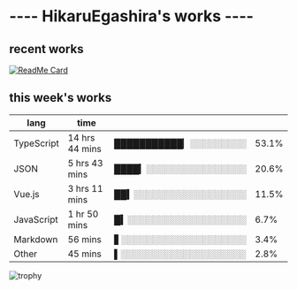 # ---- HikaruEgashira's works ----

## recent works

[![ReadMe Card](https://github-readme-stats.vercel.app/api/pin/?username=twin-te&repo=twinte-front)](https://github.com/twin-te/twinte-front)

## this week's works

| lang        | time           |                       |        |
| ----------- | -------------- | --------------------- | ------ |
| TypeScript  | 14 hrs 44 mins | ███████████▏░░░░░░░░░ |  53.1% |
| JSON        | 5 hrs 43 mins  | ████▎░░░░░░░░░░░░░░░░ |  20.6% |
| Vue.js      | 3 hrs 11 mins  | ██▍░░░░░░░░░░░░░░░░░░ |  11.5% |
| JavaScript  | 1 hr 50 mins   | █▍░░░░░░░░░░░░░░░░░░░ |   6.7% |
| Markdown    | 56 mins        | ▋░░░░░░░░░░░░░░░░░░░░ |   3.4% |
| Other       | 45 mins        | ▌░░░░░░░░░░░░░░░░░░░░ |   2.8% |

![trophy](https://github-profile-trophy.vercel.app/?username=HikaruEgashira&theme=flat)
